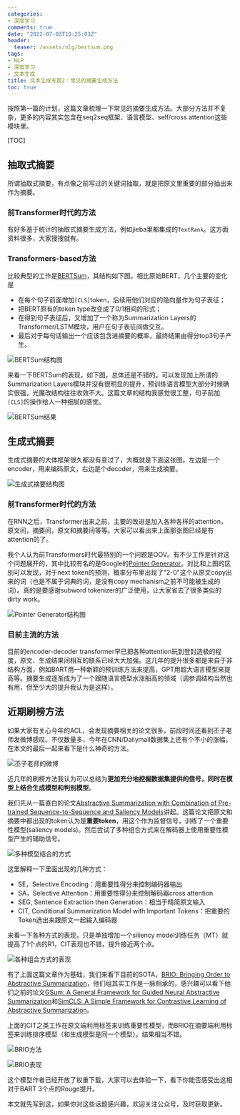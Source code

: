 ```yaml
---
categories:
- 深度学习
comments: true
date: "2022-07-03T10:25:03Z"
header:
  teaser: /assets/nlg/bertsum.png
tags:
- NLP
- 深度学习
- 文本生成
title: 文本生成专题2：常见的摘要生成方法
toc: true
---
```


按照第一篇的计划，这篇文章梳理一下常见的摘要生成方法。大部分方法并不复杂，更多的内容其实包含在seq2seq框架、语言模型、self/cross attention这些模块里。


[TOC]


## 抽取式摘要
所谓抽取式摘要，有点像之前写过的关键词抽取，就是把原文里重要的部分抽出来作为摘要。
### 前Transformer时代的方法
有好多基于统计的抽取式摘要生成方法，例如jieba里都集成的`TextRank`。这方面资料很多，大家搜搜就有。
### Transformers-based方法
比较典型的工作是[BERTSum](https://arxiv.org/abs/1908.08345)，其结构如下图。相比原始BERT，几个主要的变化是
- 在每个句子前面增加`[CLS]`token，后续用他们对应的隐向量作为句子表征；
- 把BERT原有的token type改变成了0/1相间的形式；
- 在得到句子表征后，又增加了一个称为Summarization Layers的Transformer/LSTM模块，用户在句子表征间做交互。
- 最后对于每句话输出一个应该包含进摘要的概率，最终结果由得分top3句子产生。

![BERTSum结构图](/assets/nlg/bertsum.png)

来看一下BERTSum的表现，如下图，总体还是不错的。可以发现加上所谓的Summarization Layers模块并没有很明显的提升，预训练语言模型大部分时候确实很强，光魔改结构往往收效不大。这篇文章的结构我感觉很工整，句子前加`[CLS]`的操作给人一种细腻的感觉。

![BERTSum结果](/assets/nlg/bertsum_result.png)

## 生成式摘要

生成式摘要的大体框架很久都没有变过了，大概就是下面这张图。左边是一个encoder，用来编码原文，右边是个decoder，用来生成摘要。

![生成式摘要结构图](/assets/nlg/abstractive.png)


### 前Transformer时代的方法
在RNN之后，Transformer出来之前，主要的改进是加入各种各样的attention，原文间，摘要间，原文和摘要间等等。大家可以看出来上面那张图已经是有attention的了。

我个人认为前Transformers时代最特别的一个问题是OOV。有不少工作是针对这个问题展开的，其中比较有名的是Google的[Pointer Generator](http://arxiv.org/abs/1704.04368 "Get To The Point: Summarization with Pointer-Generator Networks")。对比和上图的区别可以发现，对于next token的预测，概率分布里出现了"2-0"这个从原文copy出来的词（也是不属于词典的词，是没有copy mechanism之前不可能被生成的词）。真的是要感谢subword tokenizer的广泛使用，让大家省去了很多类似的dirty work。


![Pointer Generator结构图](/assets/nlg/pointer.png)

### 目前主流的方法
目前的encoder-decoder transformer早已把各种attention玩到登封造极的程度，原文、生成结果间相互的联系已经大大加强。这几年的提升很多都是来自于非结构方面，例如BART用一种新颖的预训练方法来提高，GPT用超大语言模型来提高等。摘要生成逐渐成为了一个跟随语言模型水涨船高的领域（调参调结构当然也有用，但至少大的提升我认为是这样）。
## 近期刷榜方法

如果大家有关心今年的ACL，会发现摘要相关的论文很多，前段时间还看到丕子老师发微博感叹。不仅数量多，今年在CNN/Dailymail数据集上还有个不小的涨幅，在本文的最后一起来看下是什么神奇的方法。

![丕子老师的微博](/assets/nlg/peizi_weibo.jpeg)

近几年的刷榜方法我认为可以总结为**更加充分地挖掘数据集提供的信号，同时在模型上结合生成模型和判别模型**。

我们先从一篇直白的论文[Abstractive Summarization with Combination of Pre-trained Sequence-to-Sequence and Saliency Models](https://arxiv.org/abs/2003.13028 "Abstractive Summarization with Combination of Pre-trained Sequence-to-Sequence and Saliency Models")讲起。这篇论文把原文和摘要中都出现的token认为是**重要token**，用这个作为监督信号，训练了一个重要性模型(saliency models)。然后尝试了多种组合方式来在解码器上使用重要性模型产生的辅助信号。

![多种模型结合的方式](/assets/nlg/saliency_and_g.png)

这里解释一下里面出现的几种方式：
- SE，Selective Encoding：用重要性得分来控制编码器输出
- SA，Selective Attention：用重要性得分来控制解码器cross attention
- SEG, Sentence Extraction then Generation：相当于精简原文输入
- CIT, Conditional Summarization Model with Important Tokens：把重要的Token选出来跟原文一起输入编码器

来看一下各种方式的表现，只是单独增加一个siliency model训练任务（MT）就提高了1个点的R1，CIT表现也不错，提升接近两个点。

![各种组合方式的表现](/assets/nlg/CIT_result.png)

有了上面这篇文章作为基础，我们来看下目前的SOTA，[BRIO: Bringing Order to Abstractive Summarization](https://arxiv.org/abs/2203.16804v1)，他们组其实工作是一脉相承的，感兴趣可以看下他们之前的论文[GSum: A General Framework for Guided Neural Abstractive Summarization](https://arxiv.org/abs/2010.08014)和[SimCLS: A Simple Framework for Contrastive Learning of Abstractive Summarization](https://arxiv.org/abs/2106.01890v1)。

上面的CIT之类工作在原文端利用标签来训练重要性模型，而BRIO在摘要端利用标签来训练排序模型（和生成模型是同一个模型）。结果相当不错。

![BRIO方法](/assets/nlg/brio_model.png)

![BRIO表现](/assets/nlg/brio.png)

这个模型作者已经开放了权重下载，大家可以去体验一下，看下你能否感受出这相对于BART 3个点的Rouge提升。

本文就先写到这，如果你对这些话题感兴趣，欢迎关注公众号，及时获取更新。